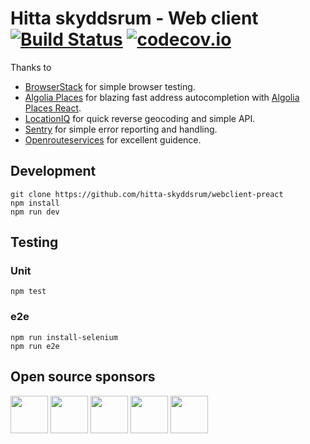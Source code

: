 # Hitta skyddsrum - Web client [![Build Status](https://travis-ci.org/hitta-skyddsrum/webclient-preact.svg?branch=master)](https://travis-ci.org/hitta-skyddsrum/webclient-preact) [![codecov.io](https://img.shields.io/codecov/c/github/hitta-skyddsrum/webclient-preact.svg?branch=master&style=flat-square)](https://codecov.io/github/hitta-skyddsrum/webclient-preact?branch=master)

Thanks to 
* [BrowserStack](https://browserstack.com) for simple browser testing.
* [Algolia Places](https://community.algolia.com/places/) for blazing fast address autocompletion with [Algolia Places React](https://npm.im/algolia-places-react).
* [LocationIQ](https://locationiq.org/) for quick reverse geocoding and simple API.
* [Sentry](https://sentry.io) for simple error reporting and handling.
* [Openrouteservices](https://openrouteservice.org/) for excellent guidence.

## Development
```
git clone https://github.com/hitta-skyddsrum/webclient-preact
npm install
npm run dev
```

## Testing

### Unit
```
npm test
```

### e2e
```
npm run install-selenium
npm run e2e
```

## Open source sponsors
<a href="http://giscience.uni-hd.de"><img src="https://avatars1.githubusercontent.com/u/4661504?s=200&v=4" height="60" /></a> <a href="https://sentry.io"><img src="https://avatars3.githubusercontent.com/u/1396951?s=200&v=4" height="60" /></a> <a href="https://www.algolia.com/"><img src="https://avatars1.githubusercontent.com/u/2034458?s=200&v=4" height="60" /></a> <a href="https://locationiq.org/"><img src="https://avatars2.githubusercontent.com/u/5090515?s=200&v=4" height="60" /></a> <a href="https://browserstack.com/"><img src="https://avatars2.githubusercontent.com/u/1119453?s=200&v=4" alt="" data-canonical-src="https://p14.zdusercontent.com/attachment/1015988/vSUZBRxSuen0Vcbd4w3i2YMsq?token=eyJhbGciOiJkaXIiLCJlbmMiOiJBMTI4Q0JDLUhTMjU2In0..374mColbaPIErZul7TM8Sg.1oZJOINlQJ_pD-Ckw1Q9MB0P2tEDrcNRU988WnXLAfr5UqFyJYf9YjJImY3lJev8neoEdz-weVBZJQzcbdwUEI6O3LRMwi3x5X8NYmQ0jboWiKmH5XqhdPbCwl6uxyWnOa4lFP7-3ipXCW3sfPelJdkg5m1FOZEGcAgefFq237gkKoUKVdzL6LlEhY-Ssvkgi_L5nsk6y9jS5sOoHtXuVk8S1EWoINTYyCdEgQcMO6TeXkyzsY9mCN1xSgkAQq54JLtR0DJ4kl_y90J0nmk6btNBDgSEON48XiWb02sbrMI.vCHC7sfcW0ntt7iWxDRZmw" height="60"></a> 
